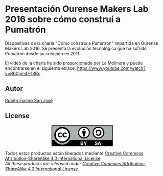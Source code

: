 # Presentación Ourense Makers Lab 2016 sobre cómo construí a Pumatrón
Diapositivas de la charla "Cómo construí a Pumatrón" impartida en Ourense Makers Lab 2016.
Se presenta la evolución tecnológica que ha sufrido Pumatrón desde su creación en 2011.

El vídeo de la charla ha sido proporcionado por La Molinera y puede encontrarse en el siguiente enlace:
https://www.youtube.com/watch?v=Bb0pm4H18Bc

## Autor
[Rubén Espino San José](https://github.com/Resaj)

## License
<p align="center">
<img src="../license/by-sa.png" align = "center">
</p>

Todos estos productos están liberados mediante [Creative Commons Attribution-ShareAlike 4.0 International License](http://creativecommons.org/licenses/by-sa/4.0/).  
_All these products are released under [Creative Commons Attribution-ShareAlike 4.0 International License](http://creativecommons.org/licenses/by-sa/4.0/)._
